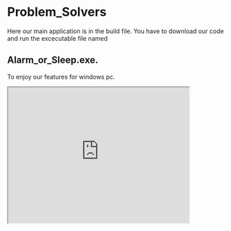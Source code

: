 # Problem_Solvers
Here our main application is in the build file. You have to download our code and run the excecutable file named 
## Alarm_or_Sleep.exe. 
To enjoy our features for windows pc.
<iframe width="420" height="315"
src="https://www.youtube.com/embed/tgbNymZ7vqY">
</iframe>
